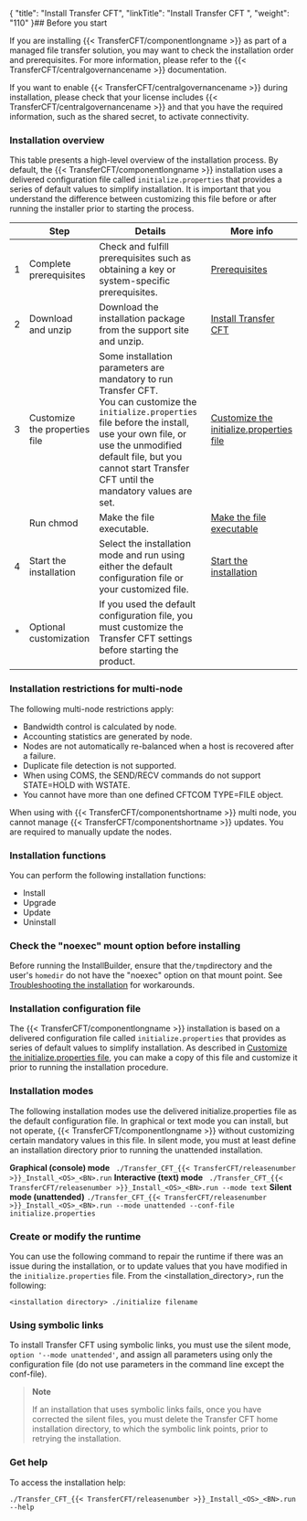 {
    "title": "Install Transfer CFT",
    "linkTitle": "Install Transfer CFT ",
    "weight": "110"
}## Before you start

If you are installing {{< TransferCFT/componentlongname  >}} as part of a managed file transfer solution, you may want to check the installation order and prerequisites. For more information, please refer to the {{< TransferCFT/centralgovernancename  >}} documentation.

If you want to enable {{< TransferCFT/centralgovernancename  >}} during installation, please check that your license includes {{< TransferCFT/centralgovernancename  >}} and that you have the required information, such as the shared secret, to activate connectivity.

### Installation overview

This table presents a high-level overview of the installation process. By default, the {{< TransferCFT/componentlongname  >}} installation uses a delivered configuration file called `initialize.properties` that provides a series of default values to simplify installation. It is important that you understand the difference between customizing this file before or after running the installer prior to starting the process.


|   | Step  | Details  | More info  |
| --- | --- | --- | --- |
| 1  | Complete prerequisites  | Check and fulfill prerequisites such as obtaining a key or system-specific prerequisites.  | <a href="prereqs_overview" >Prerequisites</a>  |
| 2  | Download and unzip  | Download the installation package from the support site and unzip.  | <a href="#Download" >Install Transfer CFT</a>  |
| 3  | Customize the properties file  | Some installation parameters are mandatory to run Transfer CFT.<br/> You can customize the <code>initialize.properties</code> file before the install, use your own file, or use the unmodified default file, but you cannot start Transfer CFT until the mandatory values are set. | <a href="new_install_ux" >Customize the initialize.properties file</a> <a href="../../windows_install_start_here/before_you_start_win/properties_file_win"></a>  |
|   | Run chmod  | Make the file executable.  | <a href="install_transfer_cft_1#Make" >Make the file executable</a>  |
| 4  | Start the installation  | Select the installation mode and run using either the default configuration file or your customized file.  | <a href="install_transfer_cft_1" >Start the installation</a>  |
| *  | Optional customization  | If you used the default configuration file, you must customize the Transfer CFT settings before starting the product.  |   |


### Installation restrictions for multi-node

The following multi-node restrictions apply:

- Bandwidth control is calculated by node.
- Accounting statistics are generated by node.
- Nodes are not automatically re-balanced when a host is recovered after a failure.
- Duplicate file detection is not supported.
- When using COMS, the SEND/RECV commands do not support STATE=HOLD with WSTATE.
- You cannot have more than one defined CFTCOM TYPE=FILE object.

When using with {{< TransferCFT/componentshortname  >}} multi node, you cannot manage {{< TransferCFT/componentshortname  >}} updates. You are required to manually update the nodes.

### Installation functions

You can perform the following installation functions:

- Install
- Upgrade
- Update
- Uninstall

### Check the "noexec" mount option before installing

Before running the InstallBuilder, ensure that the` /tmp `directory and the user's `homedir` do not have the "noexec" option on that mount point. See [Troubleshooting the installation](../troubleshoot_registration) for workarounds.

### Installation configuration file

The {{< TransferCFT/componentlongname  >}} installation is based on a delivered configuration file called `initialize.properties` that provides as series of default values to simplify installation. As described in <a href="new_install_ux" class="MCXref xref">Customize the initialize.properties file</a>, you can make a copy of this file and customize it prior to running the installation procedure.

### Installation modes

The following installation modes use the delivered initialize.properties file as the default configuration file. In graphical or text mode you can install, but not operate, {{< TransferCFT/componentlongname  >}} without customizing certain mandatory values in this file. In silent mode, you must at least define an installation directory prior to running the unattended installation.

**Graphical (console) mode**
` ./Transfer_CFT_{{< TransferCFT/releasenumber >}}_Install_<OS>_<BN>.run`
**Interactive (text) mode**
` ./Transfer_CFT_{{< TransferCFT/releasenumber >}}_Install_<OS>_<BN>.run --mode text`
**Silent mode (unattended)**
`./Transfer_CFT_{{< TransferCFT/releasenumber >}}_Install_<OS>_<BN>.run --mode unattended --conf-file initialize.properties`

### Create or modify the runtime

You can use the following command to repair the runtime if there was an issue during the installation, or to update values that you have modified in the `initialize.properties` file. From the &lt;installation\_directory>, run the following:

`<installation directory> ./initialize filename`

### Using symbolic links

To install Transfer CFT using symbolic links, you must use the silent mode, `option '--mode unattended'`, and assign all parameters using only the configuration file (do not use parameters in the command line except the conf-file).

> **Note**
>
> If an installation that uses symbolic links fails, once you have corrected the silent files, you must delete the Transfer CFT home installation directory, to which the symbolic link points, prior to retrying the installation.

### Get help

To access the installation help:

`./Transfer_CFT_{{< TransferCFT/releasenumber >}}_Install_<OS>_<BN>.run --help`
